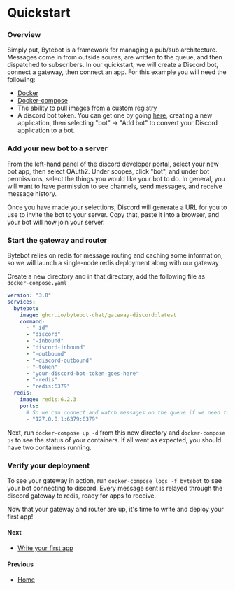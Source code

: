 # Quickstart

### Overview

Simply put, Bytebot is a framework for managing a pub/sub architecture. Messages come in from outside soures, are written to the queue, and then dispatched to subscribers. In our quickstart, we will create a Discord bot, connect a gateway, then connect an app. For this example you will need the following:

- [Docker]()
- [Docker-compose]()
- The ability to pull images from a custom registry
- A discord bot token. You can get one by going [here](https://discordapp.com/developers/applications/), creating a new application, then selecting "bot" -> "Add bot" to convert your Discord application to a bot.

### Add your new bot to a server
From the left-hand panel of the discord developer portal, select your new bot app, then select OAuth2. Under scopes, click "bot", and under bot permissions, select the things you would like your bot to do. In general, you will want to have permission to see channels, send messages, and receive message history.

Once you have made your selections, Discord will generate a URL for you to use to invite the bot to your server. Copy that, paste it into a browser, and your bot will now join your server.

### Start the gateway and router
Bytebot relies on redis for message routing and caching some information, so we will launch a single-node redis deployment along with our gateway

Create a new directory and in that directory, add the following file as `docker-compose.yaml`

```yaml
version: "3.8"
services:
  bytebot:
    image: ghcr.io/bytebot-chat/gateway-discord:latest
    command:
      - "-id"
      - "discord"
      - "-inbound"
      - "discord-inbound"
      - "-outbound"
      - "-discord-outbound"
      - "-token"
      - "your-discord-bot-token-goes-here"
      - "-redis"
      - "redis:6379"
  redis:
    image: redis:6.2.3
    ports:
      # So we can connect and watch messages on the queue if we need to
      - "127.0.0.1:6379:6379"
```

Next, run `docker-compose up -d` from this new directory and `docker-compose ps` to see the status of your containers. If all went as expected, you should have two containers running.

### Verify your deployment
To see your gateway in action, run `docker-compose logs -f bytebot` to see your bot connecting to discord. Every message sent is relayed through the discord gateway to redis, ready for apps to receive.

Now that your gateway and router are up, it's time to write and deploy your first app!

#### Next
- [Write your first app](writing-your-first-app.md)

#### Previous
- [Home](index.md)

